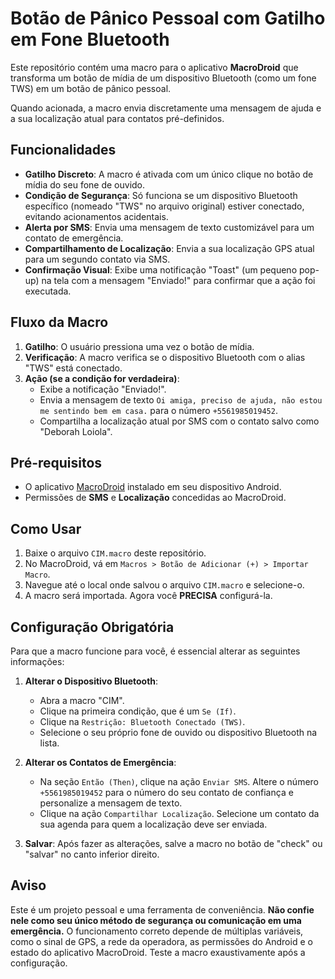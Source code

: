 # Botão de Pânico Pessoal com Gatilho em Fone Bluetooth

Este repositório contém uma macro para o aplicativo **MacroDroid** que transforma um botão de mídia de um dispositivo Bluetooth (como um fone TWS) em um botão de pânico pessoal.

Quando acionada, a macro envia discretamente uma mensagem de ajuda e a sua localização atual para contatos pré-definidos.

## Funcionalidades

-   **Gatilho Discreto**: A macro é ativada com um único clique no botão de mídia do seu fone de ouvido.
-   **Condição de Segurança**: Só funciona se um dispositivo Bluetooth específico (nomeado "TWS" no arquivo original) estiver conectado, evitando acionamentos acidentais.
-   **Alerta por SMS**: Envia uma mensagem de texto customizável para um contato de emergência.
-   **Compartilhamento de Localização**: Envia a sua localização GPS atual para um segundo contato via SMS.
-   **Confirmação Visual**: Exibe uma notificação "Toast" (um pequeno pop-up) na tela com a mensagem "Enviado!" para confirmar que a ação foi executada.

## Fluxo da Macro

1.  **Gatilho**: O usuário pressiona uma vez o botão de mídia.
2.  **Verificação**: A macro verifica se o dispositivo Bluetooth com o alias "TWS" está conectado.
3.  **Ação (se a condição for verdadeira)**:
    -   Exibe a notificação "Enviado!".
    -   Envia a mensagem de texto `Oi amiga, preciso de ajuda, não estou me sentindo bem em casa.` para o número `+5561985019452`.
    -   Compartilha a localização atual por SMS com o contato salvo como "Deborah Loiola".

## Pré-requisitos

-   O aplicativo [MacroDroid](https://play.google.com/store/apps/details?id=com.arlosoft.macrodroid) instalado em seu dispositivo Android.
-   Permissões de **SMS** e **Localização** concedidas ao MacroDroid.

## Como Usar

1.  Baixe o arquivo `CIM.macro` deste repositório.
2.  No MacroDroid, vá em `Macros > Botão de Adicionar (+) > Importar Macro`.
3.  Navegue até o local onde salvou o arquivo `CIM.macro` e selecione-o.
4.  A macro será importada. Agora você **PRECISA** configurá-la.

## Configuração Obrigatória

Para que a macro funcione para você, é essencial alterar as seguintes informações:

1.  **Alterar o Dispositivo Bluetooth**:
    -   Abra a macro "CIM".
    -   Clique na primeira condição, que é um `Se (If)`.
    -   Clique na `Restrição: Bluetooth Conectado (TWS)`.
    -   Selecione o seu próprio fone de ouvido ou dispositivo Bluetooth na lista.

2.  **Alterar os Contatos de Emergência**:
    -   Na seção `Então (Then)`, clique na ação `Enviar SMS`. Altere o número `+5561985019452` para o número do seu contato de confiança e personalize a mensagem de texto.
    -   Clique na ação `Compartilhar Localização`. Selecione um contato da sua agenda para quem a localização deve ser enviada.

3.  **Salvar**: Após fazer as alterações, salve a macro no botão de "check" ou "salvar" no canto inferior direito.

## Aviso

Este é um projeto pessoal e uma ferramenta de conveniência. **Não confie nele como seu único método de segurança ou comunicação em uma emergência.** O funcionamento correto depende de múltiplas variáveis, como o sinal de GPS, a rede da operadora, as permissões do Android e o estado do aplicativo MacroDroid. Teste a macro exaustivamente após a configuração.

